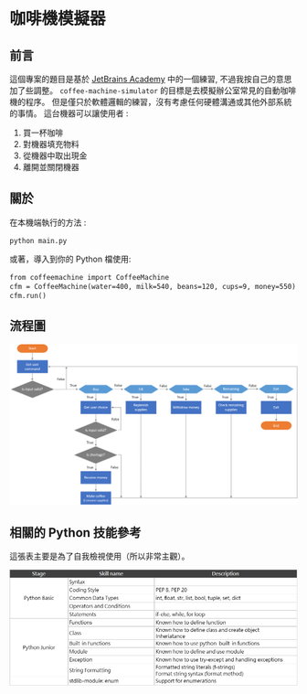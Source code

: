 # 咖啡機模擬器

## 前言
這個專案的題目是基於 [JetBrains Academy](https://hyperskill.org/projects/68) 中的一個練習, 不過我按自己的意思加了些調整。
`coffee-machine-simulator` 的目標是去模擬辦公室常見的自動咖啡機的程序。
但是僅只於軟體邏輯的練習，沒有考慮任何硬體溝通或其他外部系統的事情。
這台機器可以讓使用者 :
1. 買一杯咖啡
2. 對機器填充物料
3. 從機器中取出現金
4. 離開並關閉機器

## 關於
在本機端執行的方法 :
```
python main.py
```
或著，導入到你的 Python 檔使用:
```
from coffeemachine import CoffeeMachine
cfm = CoffeeMachine(water=400, milk=540, beans=120, cups=9, money=550)
cfm.run()
```

## 流程圖

![initial](img/flow_chart.png)


## 相關的 Python 技能參考
這張表主要是為了自我檢視使用（所以非常主觀）。

![initial](img/skill_list.png)
